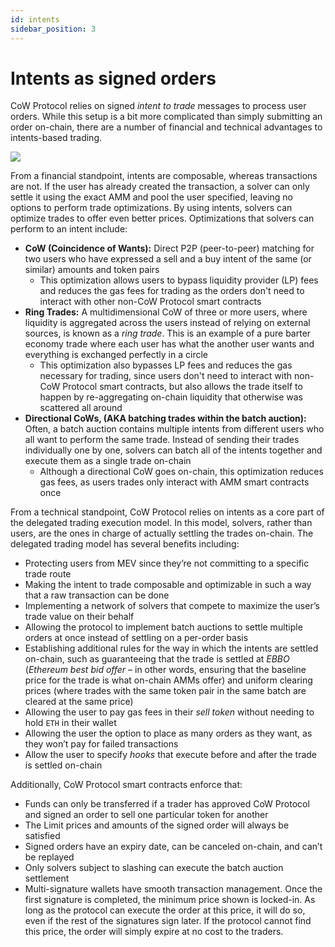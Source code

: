 ```yaml
---
id: intents
sidebar_position: 3
---
```


# Intents as signed orders

 CoW Protocol relies on signed _intent to trade_ messages to process user orders. While this setup is a bit more complicated than simply submitting an order on-chain, there are a number of financial and technical advantages to intents-based trading. 
 
 ![](https://lh7-eu.googleusercontent.com/dN0NIFnyoQhUZJ4wK8DxQIJ65E6SXBJOeWzCgi1uNrrFONHCetSO2UKtadw0QPuWwVBhN3zoclF2pLnCZx_Tmt1apxoBG6R-evWrZcNOvnEyPcFQYynrcPbVnsrPFVlv6jArQ1JySIHaOhMnoiPIXMs)
 
 From a financial standpoint, intents are composable, whereas transactions are not. If the user has already created the transaction, a solver can only settle it using the exact AMM and pool the user specified, leaving no options to perform trade optimizations. By using intents, solvers can optimize trades to offer even better prices. Optimizations that solvers can perform to an intent include:

* **CoW (Coincidence of Wants):** Direct P2P (peer-to-peer) matching for two users who have expressed a sell and a buy intent of the same (or similar) amounts and token pairs 
    * This optimization allows users to bypass liquidity provider (LP) fees and reduces the gas fees for trading as the orders don't need to interact with other non-CoW Protocol smart contracts 
* **Ring Trades:** A multidimensional CoW of three or more users, where liquidity is aggregated across the users instead of relying on external sources, is known as a _ring trade_. This is an example of a pure barter economy trade where each user has what the another user wants and everything is exchanged perfectly in a circle
    * This optimization also bypasses LP fees and reduces the gas necessary for trading, since users don't need to interact with non-CoW Protocol smart contracts, but also allows the trade itself to happen by re-aggregating on-chain liquidity that otherwise was scattered all around
* **Directional CoWs, (AKA batching trades within the batch auction):** Often, a batch auction contains multiple intents from different users who all want to perform the same trade. Instead of sending their trades individually one by one, solvers can batch all of the intents together and execute them as a single trade on-chain
    * Although a directional CoW goes on-chain, this optimization reduces gas fees, as users trades only interact with AMM smart contracts once

From a technical standpoint, CoW Protocol relies on intents as a core part of the delegated trading execution model. In this model, solvers, rather than users, are the ones in charge of actually settling the trades on-chain. The delegated trading model has several benefits including:

* Protecting users from MEV since they’re not committing to a specific trade route
* Making the intent to trade composable and optimizable in such a way that a raw transaction can be done
* Implementing a network of solvers that compete to maximize the user’s trade value on their behalf
* Allowing the protocol to implement batch auctions to settle multiple orders at once instead of settling on a per-order basis
* Establishing additional rules for the way in which the intents are settled on-chain, such as guaranteeing that the trade is settled at _EBBO_ (_Ethereum best bid offer_ – in other words, ensuring that the baseline price for the trade is what on-chain AMMs offer) and uniform clearing prices (where trades with the same token pair in the same batch are cleared at the same price)
* Allowing the user to pay gas fees in their _sell token_ without needing to hold `ETH` in their wallet
* Allowing the user the option to place as many orders as they want, as they won’t pay for failed transactions
* Allow the user to specify _hooks_ that execute before and after the trade is settled on-chain

Additionally, CoW Protocol smart contracts enforce that: 

* Funds can only be transferred if a trader has approved CoW Protocol and signed an order to sell one particular token for another
* The Limit prices and amounts of the signed order will always be satisfied
* Signed orders have an expiry date, can be canceled on-chain, and can’t be replayed
* Only solvers subject to slashing can execute the batch auction settlement
* Multi-signature wallets have smooth transaction management. Once the first signature is completed, the minimum price shown is locked-in. As long as the protocol can execute the order at this price, it will do so, even if the rest of the signatures sign later. If the protocol cannot find this price, the order will simply expire at no cost to the traders.

